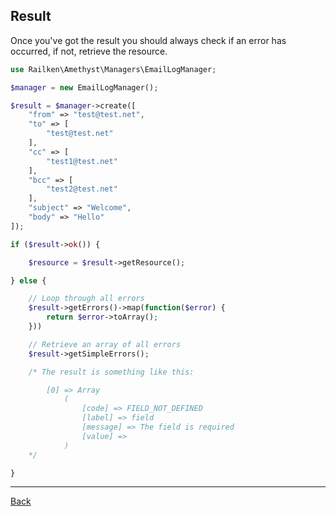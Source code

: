 ## Result

Once you've got the result you should always check if an error has occurred, if not, retrieve the resource.

```php
use Railken\Amethyst\Managers\EmailLogManager;

$manager = new EmailLogManager();

$result = $manager->create([
    "from" => "test@test.net",
    "to" => [
        "test@test.net"
    ],
    "cc" => [
        "test1@test.net"
    ],
    "bcc" => [
        "test2@test.net"
    ],
    "subject" => "Welcome",
    "body" => "Hello"
]);

if ($result->ok()) {

    $resource = $result->getResource();

} else {

    // Loop through all errors
    $result->getErrors()->map(function($error) {
        return $error->toArray();
    }))

    // Retrieve an array of all errors
    $result->getSimpleErrors();

    /* The result is something like this:

        [0] => Array
            (
                [code] => FIELD_NOT_DEFINED
                [label] => field
                [message] => The field is required
                [value] =>
            )
    */

}
```

---
[Back](index.md)